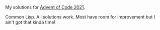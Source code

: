 My solutions for [Advent of Code 2021](http://adventofcode.com/2021).

Common Lisp. All solutions work. Most have room for improvement but I ain't got that kinda time!
